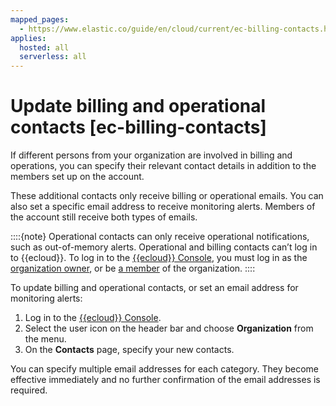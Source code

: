 ```yaml
---
mapped_pages:
  - https://www.elastic.co/guide/en/cloud/current/ec-billing-contacts.html
applies:
  hosted: all
  serverless: all
---
```


# Update billing and operational contacts [ec-billing-contacts]

If different persons from your organization are involved in billing and operations, you can specify their relevant contact details in addition to the members set up on the account.

These additional contacts only receive billing or operational emails. You can also set a specific email address to receive monitoring alerts. Members of the account still receive both types of emails.

::::{note} 
Operational contacts can only receive operational notifications, such as out-of-memory alerts. Operational and billing contacts can’t log in to {{ecloud}}. To log in to the [{{ecloud}} Console](https://cloud.elastic.co?page=docs&placement=docs-body),   you must log in as the [organization owner](/deploy-manage/users-roles/cloud-organization/user-roles.md), or be [a member](/deploy-manage/users-roles/cloud-organization.md) of the organization.
::::


To update billing and operational contacts, or set an email address for monitoring alerts:

1. Log in to the [{{ecloud}} Console](https://cloud.elastic.co?page=docs&placement=docs-body).
2. Select the user icon on the header bar and choose **Organization** from the menu.
3. On the **Contacts** page, specify your new contacts.
  
You can specify multiple email addresses for each category. They become effective immediately and no further confirmation of the email addresses is required.


